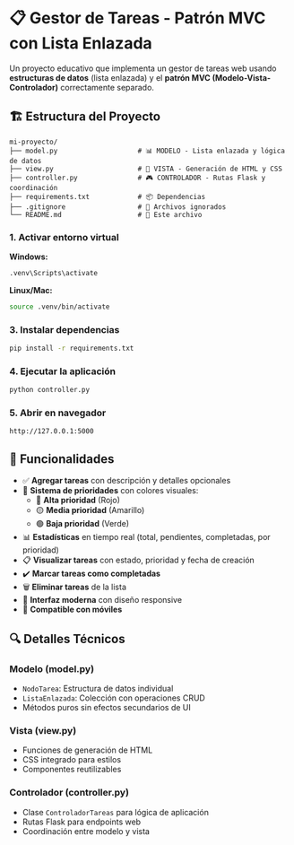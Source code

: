 # 📋 Gestor de Tareas - Patrón MVC con Lista Enlazada

Un proyecto educativo que implementa un gestor de tareas web usando **estructuras de datos** (lista enlazada) y el **patrón MVC (Modelo-Vista-Controlador)** correctamente separado.

## 🏗️ Estructura del Proyecto

```
mi-proyecto/
├── model.py                    # 📊 MODELO - Lista enlazada y lógica de datos
├── view.py                     # 🎨 VISTA - Generación de HTML y CSS
├── controller.py               # 🎮 CONTROLADOR - Rutas Flask y coordinación
├── requirements.txt            # 📦 Dependencias
├── .gitignore                  # 🚫 Archivos ignorados
└── README.md                   # 📖 Este archivo
```


### 1. Activar entorno virtual
**Windows:**
```bash
.venv\Scripts\activate
```

**Linux/Mac:**
```bash
source .venv/bin/activate
```

### 3. Instalar dependencias
```bash
pip install -r requirements.txt
```

### 4. Ejecutar la aplicación
```bash
python controller.py
```

### 5. Abrir en navegador
```
http://127.0.0.1:5000
```

## 🔧 Funcionalidades

- ✅ **Agregar tareas** con descripción y detalles opcionales
- 🎯 **Sistema de prioridades** con colores visuales:
  - 🔴 **Alta prioridad** (Rojo)
  - 🟡 **Media prioridad** (Amarillo) 
  - 🟢 **Baja prioridad** (Verde)
- 📊 **Estadísticas** en tiempo real (total, pendientes, completadas, por prioridad)
- 📋 **Visualizar tareas** con estado, prioridad y fecha de creación
- ✔️ **Marcar tareas como completadas**
- 🗑️ **Eliminar tareas** de la lista
- 🎨 **Interfaz moderna** con diseño responsive
- 📱 **Compatible con móviles**



## 🔍 Detalles Técnicos

### Modelo (model.py)
- `NodoTarea`: Estructura de datos individual
- `ListaEnlazada`: Colección con operaciones CRUD
- Métodos puros sin efectos secundarios de UI

### Vista (view.py)
- Funciones de generación de HTML
- CSS integrado para estilos
- Componentes reutilizables

### Controlador (controller.py)
- Clase `ControladorTareas` para lógica de aplicación
- Rutas Flask para endpoints web
- Coordinación entre modelo y vista

